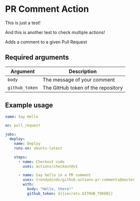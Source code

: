 # PR Comment Action

This is just a test!

And this is another test to check multiple actions!

Adds a comment to a given Pull Request

## Required arguments

| Argument        | Description                            |
|-----------------|----------------------------------------|
| `body`          | The message of your comment            |
| `github_token`  | The GitHub token of the repository     |

## Example usage

```yml
name: Say Hello

on: pull_request

jobs:
  deploy:
    name: Deploy
    runs-on: ubuntu-latest

    steps:
      - name: Checkout code
        uses: actions/checkout@v1

      - name: Say hello in a PR comment
        uses: trendyminds/github-actions-pr-comments@master
        with:
          body: "Hello, there!"
          github_token: ${{secrets.GITHUB_TOKEN}}
```
